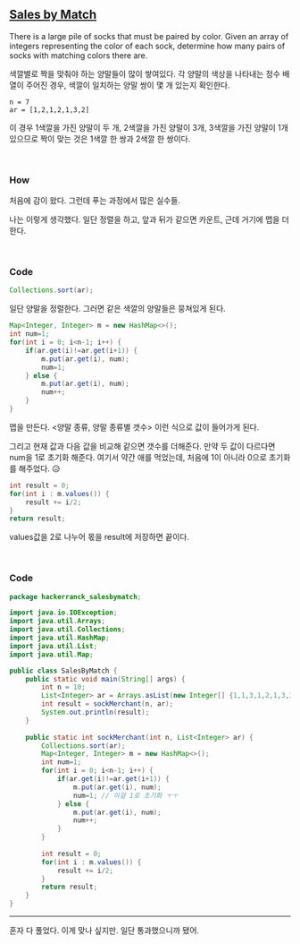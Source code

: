 ## [Sales by Match](https://www.hackerrank.com/challenges/sock-merchant/problem)

There is a large pile of socks that must be paired by color. Given an array of integers representing the color of each sock, determine how many pairs of socks with matching colors there are.

색깔별로 짝을 맞춰야 하는 양말들이 많이 쌓여있다. 각 양말의 색상을 나타내는 정수 배열이 주어진 경우, 색깔이 일치하는 양말 쌍이 몇 개 있는지 확인한다.

```
n = 7
ar = [1,2,1,2,1,3,2]
```

이 경우 1색깔을 가진 양말이 두 개, 2색깔을 가진 양말이 3개, 3색깔을 가진 양말이 1개 있으므로 짝이 맞는 것은 1색깔 한 쌍과 2색깔 한 쌍이다.

<br>

### How

처음에 감이 왔다. 그런데 푸는 과정에서 많은 실수들.

나는 이렇게 생각했다. 일단 정렬을 하고, 앞과 뒤가 같으면 카운트, 근데 거기에 맵을 더한다.

<br>

### Code

```java
Collections.sort(ar);
```

일단 양말을 정렬한다. 그러면 같은 색깔의 양말들은 뭉쳐있게 된다.

```java
Map<Integer, Integer> m = new HashMap<>();
int num=1;
for(int i = 0; i<n-1; i++) {
    if(ar.get(i)!=ar.get(i+1)) {
        m.put(ar.get(i), num);
        num=1; 
    } else {
        m.put(ar.get(i), num);
        num++;
    }
}
```

맵을 만든다. <양말 종류, 양말 종류별 갯수> 이런 식으로 값이 들어가게 된다. 

그리고 현재 값과 다음 값을 비교해 같으면 갯수를 더해준다. 만약 두 값이 다르다면 num을 1로 초기화 해준다. 여기서 약간 애를 먹었는데, 처음에 1이 아니라 0으로 초기화를 해주었다. 😥

```java
int result = 0;
for(int i : m.values()) {
    result += i/2;
}
return result;
```

values값을 2로 나누어 몫을 result에 저장하면 끝이다.

<br>

### Code

```java
package hackerranck_salesbymatch;

import java.io.IOException;
import java.util.Arrays;
import java.util.Collections;
import java.util.HashMap;
import java.util.List;
import java.util.Map;

public class SalesByMatch {
	public static void main(String[] args) {
        int n = 10;
        List<Integer> ar = Arrays.asList(new Integer[] {1,1,3,1,2,1,3,3,3,3});
        int result = sockMerchant(n, ar);
        System.out.println(result);
	}
	
	public static int sockMerchant(int n, List<Integer> ar) {
		Collections.sort(ar);
		Map<Integer, Integer> m = new HashMap<>();
		int num=1;
		for(int i = 0; i<n-1; i++) {
			if(ar.get(i)!=ar.get(i+1)) {
				m.put(ar.get(i), num);
				num=1; // 이걸 1로 초기화 ㅜㅜ
			} else {
				m.put(ar.get(i), num);
				num++;
			}
		}
		
		int result = 0;
		for(int i : m.values()) {
			result += i/2;
		}
		return result;
	}
}
```

---

혼자 다 풀었다. 이게 맞나 싶지만. 일단 통과했으니까 됐어.